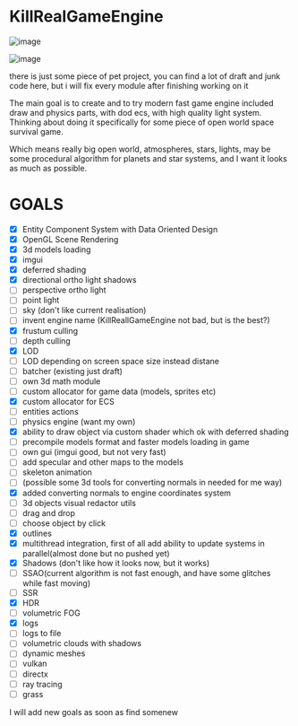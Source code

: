 # KillRealGameEngine
![image](https://github.com/stalker1177/KillRealGameEngine/assets/44020451/d3b12f9f-cecf-4a9e-a9c9-94c58e93d26e)

![image](https://github.com/stalker1177/KillRealGameEngine/assets/44020451/478cfff6-a3db-4673-a4a7-0b7a4c3cc3ba)

there is just some piece of pet project, you can find a lot of draft and junk code here, but i will fix every module after finishing working on it

The main goal is to create and to try modern fast game engine included draw and physics parts, with dod ecs, with high quality light system. Thinking about doing it specifically for some piece of open world space survival game.   

Which means really big open world, atmospheres, stars, lights, may be some procedural algorithm for planets and star systems, and I want it looks as much as possible.

# GOALS  

- [x] Entity Component System with Data Oriented Design
- [x] OpenGL Scene Rendering  
- [x] 3d models loading
- [x] imgui
- [x] deferred shading
- [x] directional ortho light shadows
- [ ] perspective ortho light
- [ ] point light
- [ ] sky (don't like current realisation) 
- [ ] invent engine name (KillReallGameEngine not bad, but is the best?)
- [x] frustum culling
- [ ] depth culling
- [x] LOD
- [ ] LOD depending on screen space size instead distane
- [ ] batcher (existing just draft)
- [ ] own 3d math module
- [ ] custom allocator for game data (models, sprites etc)
- [x] custom allocator for ECS
- [ ] entities actions
- [ ] physics engine (want my own)
- [x] ability to draw object via custom shader which ok with deferred shading
- [ ] precompile models format and faster models loading in game
- [ ] own gui (imgui good, but not very fast)
- [ ] add specular and other maps to the models
- [ ] skeleton animation
- [ ] (possible some 3d tools for converting normals in needed for me way)
- [x] added converting normals to engine coordinates system
- [ ] 3d objects visual redactor utils
- [ ] drag and drop
- [ ] choose object by click
- [x] outlines
- [x] multithread integration, first of all add ability to update systems in parallel(almost done but no pushed yet)
- [x] Shadows (don't like how it looks now, but it works) 
- [ ] SSAO(current algorithm is not fast enough, and have some glitches while fast moving)
- [ ] SSR
- [x] HDR
- [ ] volumetric FOG
- [x] logs
- [ ] logs to file
- [ ] volumetric clouds with shadows
- [ ] dynamic meshes
- [ ] vulkan 
- [ ] directx
- [ ] ray tracing
- [ ] grass  

I will add new goals as soon as find somenew
